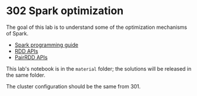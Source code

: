 # 302 Spark optimization

The goal of this lab is to understand some of the optimization mechanisms of Spark.

- [Spark programming guide](https://spark.apache.org/docs/latest/rdd-programming-guide.html)
- [RDD APIs](https://spark.apache.org/docs/latest/api/scala/org/apache/spark/rdd/RDD.html)
- [PairRDD APIs](https://spark.apache.org/docs/latest/api/scala/org/apache/spark/rdd/PairRDDFunctions.html)

This lab's notebook is in the ```material``` folder; the solutions will be released in the same folder.

The cluster configuration should be the same from 301.